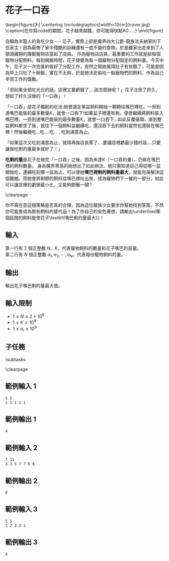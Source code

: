 # 花子一口吞

\begin{figure}[h]
\centering
\includegraphics[width=12cm]{cover.jpg}
\caption{在你寫code的期間，花子越來越餓，你可能得快點AC.....}
\end{figure}

自稱為半龍人的貪吃少女 --- 花子，實際上卻是魔界四大公爵-龍族法夫納家的下任家主！因為厭倦了家中殘酷的訓練還有一成不變的食物，於是離家出走來到了人類源藏開的魔獸寵物店當起了店員。
作為寵物店店員，最重要的工作就是給每個寵物分配飼料，每到開飯時間，花子便要為每一個寵物分配固定的飼料量。今天中午，花子又一次完美的做好了分配工作，突然之間她覺得肚子有些餓了，可能是因為早上只吃了十碗飯，實在不太夠，於是她決定偷吃一點寵物們的飼料，作為自己辛苦工作的獎勵。

「但如果全部吃光光的話，店裡又要虧錢了....該怎麼辦呢？」花子沈思了許久，想起了好久沒做的「一口吞」！

「一口吞」是花子獨創的吃法:她會選定某盆飼料開始一顆顆往嘴巴裡吃，一但到達嘴巴能裝的最多數量$K$，就會一口吞下!如果盆子裡還有剩，便會繼續將飼料裝入嘴巴裡，一但到達嘴巴能裝的最多數量$K$，就會一口吞下...如此反覆循環，直到整盆飼料都空了後，就往下一個飼料盆繼續吃，還沒吞下去的飼料當然也還裝在嘴巴裡！然後繼續吃...吃....吃. . . 吃到滿意為止。

「如果這次又吃到滿意為止，就得再挨店長罵了....要讓店裡虧最少錢的話....只要讓我吃剩的量最多就好了！」

**吃剩的量**是花子在做完「一口吞」之後，因為未達$K$（一口吞的量），仍裝在嘴巴裡的飼料數量。
身為魔界菁英的她想出了如此辦法，她只需知道自己得從哪一盆開始吃，連續吃到哪一盆為止，可以使她**嘴巴裡剩的飼料量最大**，就能完美解決這個難題。而她會將剩餘的飼料從嘴巴裡吐出來，成為寵物們下一餐的一部分，如此可以讓店裡的虧損最小化，又能夠飽餐一頓！

\clearpage

你不需在意這個策略是否真的合理，因為這位龍族少女要求你幫她找到答案，不然你可能會成為那些飼料的替代品！為了你自己的安危著想，請輸出\underline{哪個區間的飼料能使花子\textbf{嘴巴剩的量最大}}！

## 輸入
第一行有 $2$ 個正整數 $N$、$K$，代表寵物飼料的數量和花子嘴巴的容量。  
第二行有 $N$ 個正整數 $a_1, a_2, \cdots, a_N$，代表每份寵物飼料的量。  

## 輸出
輸出花子嘴巴剩的量最大值。  

## 輸入限制
- $1 \leq N \leq 2 \times 10^6$
- $1 \leq K \leq 10^9$
- $1 \leq a_i \leq 10^9$

## 子任務
\subtasks

\clearpage

## 範例輸入 1
```
5 5
1 1 1 1 1
```

## 範例輸出 1
```
4
```

## 範例輸入 2
```
7 11
3 3 5 7 7 8 8
```

## 範例輸出 2
```
8
```

## 範例輸入 3
```
5 5
1 2 3 2 1
```

## 範例輸出 3
```
4
```
